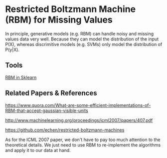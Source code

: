 # Restricted Boltzmann Machine (RBM) for Missing Values

In principle, generative models (e.g. RBM) can handle noisy and missing values data very well. Because they can model the distribution of the input P(X), whereas discrimitive models (e.g. SVMs) only model the distribution of P(y|X). 

## Tools

[RBM in Sklearn](http://scikit-learn.org/stable/auto_examples/neural_networks/plot_rbm_logistic_classification.html)

## Related Papers & References

https://www.quora.com/What-are-some-efficient-implementations-of-RBM-that-accept-gaussian-visible-units

http://www.machinelearning.org/proceedings/icml2007/papers/407.pdf

https://github.com/echen/restricted-boltzmann-machines

As for the ICML 2007 paper, we don't have to pay too much attention to the theoretical details. We just need to use RBM to re-implement the algorithms and apply it to our data at hand.
